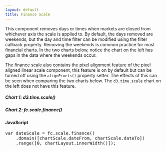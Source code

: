 ```yaml
---
layout: default
title: Finance Scale
---
```


This component removes days or times when markets are closed from whichever axis the scale is applied to. By default, the days removed are weekends, but the day and time filter can be modified using the filter callback property. Removing the weekends is common practice for most financial charts. In the two charts below, notice the chart on the left has gaps in the data where the weekends occur.

The finance scale also contains the pixel alignment feature of the pixel aligned linear scale component, this feature is on by default but can be turned off using the `alignPixels()` property setter. The effects of this can be seen when comparing the two charts below. The `d3.time.scale` chart on the left does not have this feature.

<div class="row">
	<div class="col-md-6">
		<div id="example_finance_1" class="chart"> </div>
		<h5>Chart 1: d3.time.scale()</h5>
	</div>
	<div class="col-md-6">
		<div id="example_finance_2" class="chart"> </div>
		<h5>Chart 2: fc.scale.finance()</h5>
	</div>
</div>

<div class="tabs">
  <div>
    <h4>JavaScript</h4>
<pre>
var dateScale = fc.scale.finance()
	.domain([chartScale.dateFrom, chartScale.dateTo])
	.range([0, chartLayout.innerWidth()]);
</pre>
  </div>
</div>

<script type="text/javascript">
(function(){
  var chart = createPlotArea(dataSeries_Small, '#example_finance_1', false, false, false, true);

  // Create the OHLC series
  var ohlc = fc.series.ohlc()
    .xScale(chart.dateScale)
    .yScale(chart.priceScale);

  // Add the primary OHLC series
  chart.plotArea.selectAll('.series').remove();
  chart.plotArea.append('g')
    .attr('class', 'series')
    .datum(dataSeries_Small)
    .call(ohlc);

  var chart = createPlotArea(dataSeries_Small, '#example_finance_2');

  // Create the OHLC series
  var ohlc = fc.series.ohlc()
    .xScale(chart.dateScale)
    .yScale(chart.priceScale);

  // Add the primary OHLC series
  chart.plotArea.selectAll('.series').remove();
  chart.plotArea.append('g')
    .attr('class', 'series')
    .datum(dataSeries_Small)
    .call(ohlc);
}());
</script>
